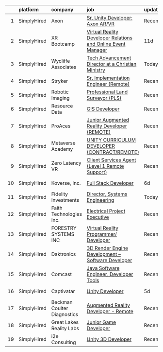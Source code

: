 

|    | platform    | company                     | job                                                                                                                                                                                | update_time   | location           |
|---:|:------------|:----------------------------|:-----------------------------------------------------------------------------------------------------------------------------------------------------------------------------------|:--------------|:-------------------|
|  1 | SimplyHired | Axon                        | [Sr. Unity Developer: Axon AR/VR](https://www.simplyhired.com/job/XqcwGFVW5TV3bxHEekt99f5hIOCpmKjQJnATXdCYrabJDoI-f2mgAQ?q=virtual+reality+developer)                              | Recently      | Seattle, WA        |
|  2 | SimplyHired | XR Bootcamp                 | [Virtual Reality Developer Relations and Online Event Manager](https://www.simplyhired.com/job/Fr7X-FAQNaG-ew4OyNwrA7ZETE0ghis_9wS4ZiOCKdtc9Wf9v0N2cg?q=virtual+reality+developer) | 11d           | Remote             |
|  3 | SimplyHired | Wycliffe Associates         | [Tech Advancement Director at a Christian Ministry](https://www.simplyhired.com/job/AKVgALCS3jP53C5alhEV7tiWz1HtPFbpyx4I70K5GwHArNJ0pvN7WA?q=virtual+reality+developer)            | Today         | Orlando, FL        |
|  4 | SimplyHired | Stryker                     | [Sr. Implementation Engineer (Remote)](https://www.simplyhired.com/job/L3_NSzy8Quh9XESCViG7pYokoByZd9XU5MaojAgr3G_gZHz5F-Qmpg?q=virtual+reality+developer)                         | Recently      | Charlotte, NC      |
|  5 | SimplyHired | Robotic Imaging             | [Professional Land Surveyor (PLS)](https://www.simplyhired.com/job/xqli45XLifY-hR-6fBkNQJk47UdjmDjKi08VJe_qePB44lYGiDz9Zg?q=virtual+reality+developer)                             | Recently      | Philadelphia, PA   |
|  6 | SimplyHired | Resource Data               | [GIS Developer](https://www.simplyhired.com/job/_VEOnEi_T-XLrvSpdQ0crpvIJh3Nh4nMvUS4DWW5gjLIbySKFVqHjQ?q=virtual+reality+developer)                                                | Recently      | Boise, ID          |
|  7 | SimplyHired | ProAces                     | [Junior Augmented Reality Developer (REMOTE)](https://www.simplyhired.com/job/4UjRKE2KhMV0kdUumYlCc4sd7V_oaIeJlAUEyyu_y3vC4PPShhUpKA?q=virtual+reality+developer)                  | Recently      | Remote             |
|  8 | SimplyHired | Metaverse Academy           | [UNITY CURRICULUM DEVELOPER (CONTRACT/REMOTE)](https://www.simplyhired.com/job/ztanhdPaKN-CKwBgC_Z0t7kyPsvXIEenSvY1GlwUfSY5Px5b5V1zUw?q=virtual+reality+developer)                 | Recently      | Remote             |
|  9 | SimplyHired | Zero Latency VR             | [Client Services Agent (Level 1 Remote Support)](https://www.simplyhired.com/job/5_qPTTvHvDtGUWBQTVdo81CvXqv80qFA4K7UneYQdv-54vqp1KF8SA?q=virtual+reality+developer)               | Recently      | Remote             |
| 10 | SimplyHired | Koverse, Inc.               | [Full Stack Developer](https://www.simplyhired.com/job/JVRLaku8MX4mPsC7Dap03DkAoPkBiiVvqVmtOHb7ctMA1eGM3y54fQ?q=virtual+reality+developer)                                         | 6d            | Remote +1 location |
| 11 | SimplyHired | Fidelity Investments        | [Director, Systems Engineering](https://www.simplyhired.com/job/EDNPRa2C_wyKOe8hQvRk1SprztlSS2AExgEmiVcLk1Ssc7_F0Y-_Og?q=virtual+reality+developer)                                | Today         | Durham, NC         |
| 12 | SimplyHired | Faith Technologies Inc.     | [Electrical Project Executive](https://www.simplyhired.com/job/g_S2914QRlnEiuDcLZVMi-Lzeij2C59u8ItC6adF0aMPIUW_s-YwxA?q=virtual+reality+developer)                                 | Recently      | Nashville, TN      |
| 13 | SimplyHired | FORESTRY SYSTEMS INC        | [Virtual Reality Programmer/ Developer](https://www.simplyhired.com/job/ftjPonRoUanOkd676yeIX2c3iJSaySNHy4OLRcVu3KRSlSOrEzbZHQ?q=virtual+reality+developer)                        | Recently      | Summerfield, NC    |
| 14 | SimplyHired | Daktronics                  | [3D Render Engine Development – Software Developer](https://www.simplyhired.com/job/xZKjsTePMiBRrqCd2eERpR0bH1lv4AeMYw_ndLrZGplCGSk3yubS3Q?q=virtual+reality+developer)            | Recently      | Remote             |
| 15 | SimplyHired | Comcast                     | [Java Software Engineer, Developer Tools](https://www.simplyhired.com/job/hMBeLq-f-u0WUgdV8JWd3A1tp6ZtxMB2Tkn1Qsi70iOZS75otfZBPw?q=virtual+reality+developer)                      | Recently      | West Chester, PA   |
| 16 | SimplyHired | Captivatar                  | [Unity Developer](https://www.simplyhired.com/job/UiFi5C78mkHzBJ38Gxkkly2KpPO8O8mdun31-yHoKq-Ckzzp2HHmLg?q=virtual+reality+developer)                                              | 5d            | Alpharetta, GA     |
| 17 | SimplyHired | Beckman Coulter Diagnostics | [Augmented Reality Developer - Remote](https://www.simplyhired.com/job/BENKFUiPiOGd7NnZxCUDDfnfvXKPu5VZW7UgNI7rEFaIlZc_QEGZdA?q=virtual+reality+developer)                         | Recently      | New York, NY       |
| 18 | SimplyHired | Great Lakes Reality Labs    | [Junior Game Developer](https://www.simplyhired.com/job/peUa0pFt91Ys30JH7nJhqmzku5OKCEIMR7n6FutTXUMTIT1GgDdZgQ?q=virtual+reality+developer)                                        | Recently      | Lansing, MI        |
| 19 | SimplyHired | i2e Consulting              | [Unity 3D Developer](https://www.simplyhired.com/job/CU0ERh_y8LHB_UDTGXEUZbdN9dPcfm-bQYOR8ZlWsjmZZ1dutq414Q?q=virtual+reality+developer)                                           | Recently      | Remote             |